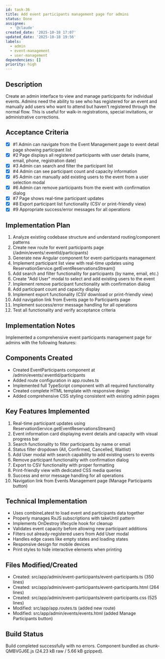 ```yaml
---
id: task-36
title: Add event participants management page for admins
status: Done
assignee:
  - '@claude'
created_date: '2025-10-18 17:07'
updated_date: '2025-10-18 19:56'
labels:
  - admin
  - event-management
  - user-management
dependencies: []
priority: high
---
```


## Description

<!-- SECTION:DESCRIPTION:BEGIN -->
Create an admin interface to view and manage participants for individual events. Admins need the ability to see who has registered for an event and manually add users who want to attend but haven't registered through the normal flow. This is useful for walk-in registrations, special invitations, or administrative corrections.
<!-- SECTION:DESCRIPTION:END -->

## Acceptance Criteria
<!-- AC:BEGIN -->
- [x] #1 Admin can navigate from the Event Management page to event detail page showing participant list
- [x] #2 Page displays all registered participants with user details (name, email, phone, registration date)
- [x] #3 Admin can search and filter the participant list
- [x] #4 Admin can see participant count and capacity information
- [x] #5 Admin can manually add existing users to the event from a user selection modal
- [x] #6 Admin can remove participants from the event with confirmation dialog
- [x] #7 Page shows real-time participant updates
- [x] #8 Export participant list functionality (CSV or print-friendly view)
- [x] #9 Appropriate success/error messages for all operations
<!-- AC:END -->

## Implementation Plan

<!-- SECTION:PLAN:BEGIN -->
1. Analyze existing codebase structure and understand routing/component patterns
2. Create new route for event participants page (/admin/events/:eventId/participants)
3. Generate new Angular component for event-participants management
4. Implement participant list view with real-time updates using ReservationService.getEventReservationsStream()
5. Add search and filter functionality for participants (by name, email, etc.)
6. Create "Add User" modal to select and add existing users to the event
7. Implement remove participant functionality with confirmation dialog
8. Add participant count and capacity display
9. Implement export functionality (CSV download or print-friendly view)
10. Add navigation link from Events page to Participants page
11. Implement success/error message handling for all operations
12. Test all functionality and verify acceptance criteria
<!-- SECTION:PLAN:END -->

## Implementation Notes

<!-- SECTION:NOTES:BEGIN -->
Implemented a comprehensive event participants management page for admins with the following features:

## Components Created
- Created EventParticipants component at /admin/events/:eventId/participants
- Added route configuration in app.routes.ts
- Implemented full TypeScript component with all required functionality
- Created complete HTML template with responsive design
- Added comprehensive CSS styling consistent with existing admin pages

## Key Features Implemented
1. Real-time participant updates using ReservationService.getEventReservationsStream()
2. Event information card displaying event details and capacity with visual progress bar
3. Search functionality to filter participants by name or email
4. Status filter dropdown (All, Confirmed, Cancelled, Waitlist)
5. Add User modal with search capability to add existing users to events
6. Remove participant functionality with confirmation dialog
7. Export to CSV functionality with proper formatting
8. Print-friendly view with dedicated CSS media queries
9. Success and error message handling for all operations
10. Navigation link from Events Management page (Manage Participants button)

## Technical Implementation
- Uses combineLatest to load event and participants data together
- Properly manages RxJS subscriptions with takeUntil pattern
- Implements OnDestroy lifecycle hook for cleanup
- Validates event capacity before allowing new participant additions
- Filters out already-registered users from Add User modal
- Handles edge cases like empty states and loading states
- Responsive design for mobile devices
- Print styles to hide interactive elements when printing

## Files Modified/Created
- Created: src/app/admin/event-participants/event-participants.ts (350 lines)
- Created: src/app/admin/event-participants/event-participants.html (264 lines)
- Created: src/app/admin/event-participants/event-participants.css (525 lines)
- Modified: src/app/app.routes.ts (added new route)
- Modified: src/app/admin/events/events.html (added Manage Participants button)

## Build Status
Build completed successfully with no errors. Component bundled as chunk-QMBVGJ6E.js (24.23 kB raw / 5.66 kB gzipped).
<!-- SECTION:NOTES:END -->
